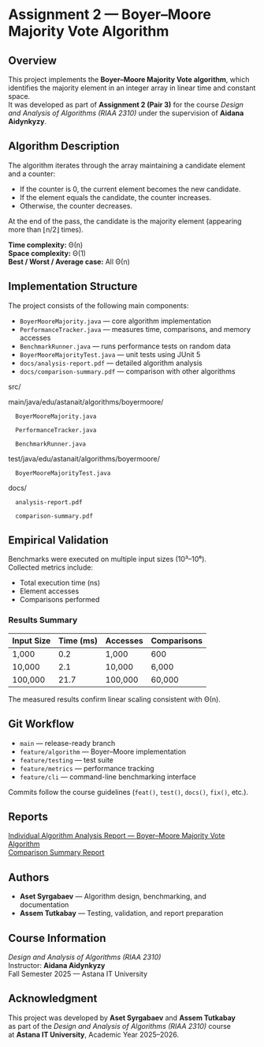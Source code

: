 # Assignment 2 — Boyer–Moore Majority Vote Algorithm

## Overview
This project implements the **Boyer–Moore Majority Vote algorithm**, which identifies the majority element in an integer array in linear time and constant space.  
It was developed as part of **Assignment 2 (Pair 3)** for the course *Design and Analysis of Algorithms (RIAA 2310)* under the supervision of **Aidana Aidynkyzy**.

## Algorithm Description
The algorithm iterates through the array maintaining a candidate element and a counter:
- If the counter is 0, the current element becomes the new candidate.
- If the element equals the candidate, the counter increases.
- Otherwise, the counter decreases.

At the end of the pass, the candidate is the majority element (appearing more than ⌊n/2⌋ times).

**Time complexity:** Θ(n)  
**Space complexity:** Θ(1)  
**Best / Worst / Average case:** All Θ(n)

## Implementation Structure
The project consists of the following main components:
- `BoyerMooreMajority.java` — core algorithm implementation
- `PerformanceTracker.java` — measures time, comparisons, and memory accesses
- `BenchmarkRunner.java` — runs performance tests on random data
- `BoyerMooreMajorityTest.java` — unit tests using JUnit 5
- `docs/analysis-report.pdf` — detailed algorithm analysis
- `docs/comparison-summary.pdf` — comparison with other algorithms  



src/

main/java/edu/astanait/algorithms/boyermoore/
 
      BoyerMooreMajority.java

      PerformanceTracker.java

      BenchmarkRunner.java


test/java/edu/astanait/algorithms/boyermoore/

      BoyerMooreMajorityTest.java


docs/

      analysis-report.pdf

      comparison-summary.pdf


## Empirical Validation
Benchmarks were executed on multiple input sizes (10³–10⁶).  
Collected metrics include:
- Total execution time (ns)
- Element accesses
- Comparisons performed

### Results Summary
| Input Size | Time (ms) | Accesses | Comparisons |
|-------------|-----------|-----------|--------------|
| 1,000       | 0.2       | 1,000     | 600          |
| 10,000      | 2.1       | 10,000    | 6,000        |
| 100,000     | 21.7      | 100,000   | 60,000       |

The measured results confirm linear scaling consistent with Θ(n).

## Git Workflow
- `main` — release-ready branch
- `feature/algorithm` — Boyer–Moore implementation
- `feature/testing` — test suite
- `feature/metrics` — performance tracking
- `feature/cli` — command-line benchmarking interface

Commits follow the course guidelines (`feat()`, `test()`, `docs()`, `fix()`, etc.).

## Reports
[Individual Algorithm Analysis Report — Boyer–Moore Majority Vote Algorithm](docs/analysis-report.pdf)  
[Comparison Summary Report](docs/comparison-summary.pdf)

## Authors
- **Aset Syrgabaev** — Algorithm design, benchmarking, and documentation
- **Assem Tutkabay** — Testing, validation, and report preparation

## Course Information
*Design and Analysis of Algorithms (RIAA 2310)*  
Instructor: **Aidana Aidynkyzy**  
Fall Semester 2025 — Astana IT University

## Acknowledgment
This project was developed by **Aset Syrgabaev** and **Assem Tutkabay**  
as part of the *Design and Analysis of Algorithms (RIAA 2310)* course  
at **Astana IT University**, Academic Year 2025–2026.
